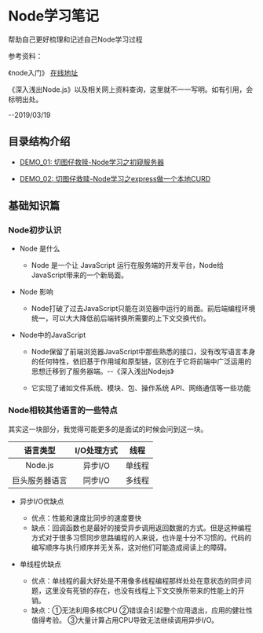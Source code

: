 # Node学习笔记
帮助自己更好梳理和记述自己Node学习过程
    
参考资料：

《node入门》 [在线地址](https://www.nodebeginner.org/index-zh-cn.html)

《深入浅出Node.js》以及相关网上资料查询，这里就不一一写明。如有引用，会标明出处。

--2019/03/19
## 目录结构介绍

+ [DEMO_01: 切图仔救赎-Node学习之初窥服务器](./DEMO_01/)

+ [DEMO_02: 切图仔救赎-Node学习之express做一个本地CURD](./DEMO_02/)

## 基础知识篇

### Node初步认识

+ Node 是什么
    - Node 是一个让 JavaScript 运行在服务端的开发平台，Node给JavaScript带来的一个新局面。

 + Node 影响
    - Node打破了过去JavaScript只能在浏览器中运行的局面。前后端编程环境统一，可以大大降低前后端转换所需要的上下文交换代价。   

+ Node中的JavaScript
    - Node保留了前端浏览器JavaScript中那些熟悉的接口，没有改写语言本身的任何特性，依旧基于作用域和原型链，区别在于它将前端中广泛运用的思想迁移到了服务器端。--《深入浅出Nodejs》

    - 它实现了诸如文件系统、模块、包、操作系统 API、网络通信等一些功能

 ###  Node相较其他语言的一些特点

其实这一块部分，我觉得可能更多的是面试的时候会问到这一块。
    
|     语言类型   | I/O处理方式 |   线程  |
| :-----:       |  :------:  | :----:  | 
|     Node.js   |   异步I/O   |  单线程  |         
| 巨头服务器语言 |   同步I/O   |  多线程  |       

+ 异步I/O优缺点

    - 优点：性能和速度比同步的速度要快
    - 缺点：回调函数也是最好的接受异步调用返回数据的方式。但是这种编程方式对于很多习惯同步思路编程的人来说，也许是十分不习惯的。代码的编写顺序与执行顺序并无关系，这对他们可能造成阅读上的障碍。

+ 单线程优缺点

    - 优点：单线程的最大好处是不用像多线程编程那样处处在意状态的同步问题，这里没有死锁的存在，也没有线程上下文交换所带来的性能上的开销。
    - 缺点：①无法利用多核CPU ②错误会引起整个应用退出，应用的健壮性值得考验。 ③大量计算占用CPU导致无法继续调用异步I/O。
